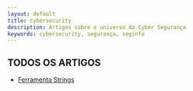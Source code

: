 ```yaml
---
layout: default
title: cybersecurity
description: Artigos sobre o universo da Cyber Segurança
keywords: cybersecurity, segurança, seginfo
---
```


## TODOS OS ARTIGOS 

- [Ferramenta Strings](https://github.com/carineconstantino/cybersecurity/artigos/01.md)


